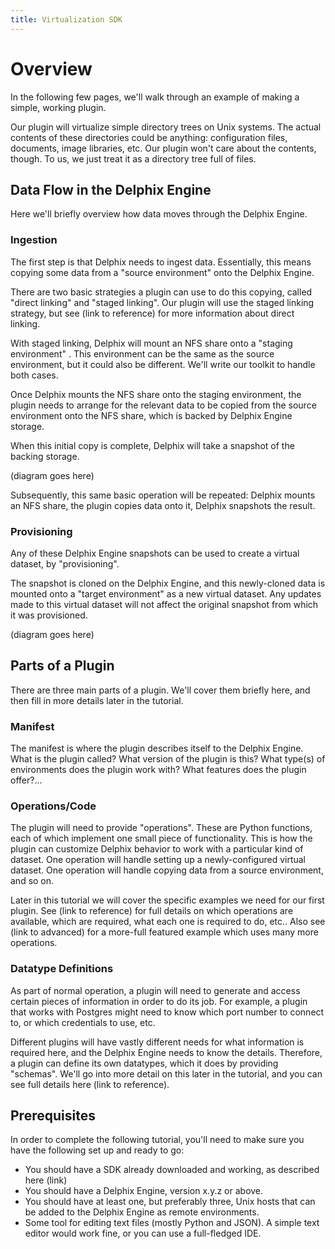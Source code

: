 ```yaml
---
title: Virtualization SDK
---
```



# Overview

In the following few pages, we'll walk through an example of making a simple, working plugin.

Our plugin will virtualize simple directory trees on Unix systems. The actual contents of these directories could be anything: configuration files, documents, image libraries, etc. Our plugin won't care about the contents, though. To us, we just treat it as a directory tree full of files.

## Data Flow in the Delphix Engine
Here we'll briefly overview how data moves through the Delphix Engine.

### Ingestion
The first step is that Delphix needs to ingest data. Essentially, this means copying some data from a "source environment" onto the Delphix Engine.

There are two basic strategies a plugin can use to do this copying, called "direct linking" and "staged linking". Our plugin will use the staged linking strategy, but see (link to reference) for more information about direct linking.

With staged linking, Delphix will mount an NFS share onto a "staging environment" . This environment can be the same as the source environment, but it could also be different. We'll write our toolkit to handle both cases.

Once Delphix mounts the NFS share onto the staging environment, the plugin needs to arrange for the relevant data to be copied from the source environment onto the NFS share, which is backed by Delphix Engine storage.

When this initial copy is complete, Delphix will take a snapshot of the backing storage.

(diagram goes here)

Subsequently, this same basic operation will be repeated: Delphix mounts an NFS share, the plugin copies data onto it, Delphix snapshots the result.

### Provisioning
Any of these Delphix Engine snapshots can be used to create a virtual dataset, by "provisioning".

The snapshot is cloned on the Delphix Engine, and this newly-cloned data is mounted onto a "target environment" as a new virtual dataset. Any updates made to this virtual dataset will not affect the original snapshot from which it was provisioned.

(diagram goes here)

## Parts of a Plugin
There are three main parts of a plugin. We'll cover them briefly here, and then fill in more details later in the tutorial.

### Manifest
The manifest is where the plugin describes itself to the Delphix Engine. What is the plugin called? What version of the plugin is this? What type(s) of environments does the plugin work with? What features does the plugin offer?...

### Operations/Code
The plugin will need to provide "operations". These are Python functions, each of which implement one small piece of functionality. This is how the plugin can customize Delphix behavior to work with a particular kind of dataset.
One operation will handle setting up a newly-configured virtual dataset. One operation will handle copying data from a source environment, and so on.

Later in this tutorial we will cover the specific examples we need for our first plugin. See (link to reference) for full details on which operations are available, which are required, what each one is required to do, etc.. Also see (link to advanced) for a more-full featured example which uses many more operations.

### Datatype Definitions
As part of normal operation, a plugin will need to generate and access certain pieces of information in order to do its job. For example, a plugin that works with Postgres might need to know which port number to connect to, or which credentials to use, etc.

Different plugins will have vastly different needs for what information is required here, and the Delphix Engine needs to know the details. Therefore, a plugin can define its own datatypes, which it does by providing "schemas". We'll go into more detail on this later in the tutorial, and you can see full details here (link to reference).

## Prerequisites
In order to complete the following tutorial, you'll need to make sure you have the following set up and ready to go:
- You should have a SDK already downloaded and working, as described here (link)
- You should have a Delphix Engine, version x.y.z or above.
- You should have at least one, but preferably three, Unix hosts that can be added to the Delphix Engine as remote environments.
- Some tool for editing text files (mostly Python and JSON). A simple text editor would work fine, or you can use a full-fledged IDE.
